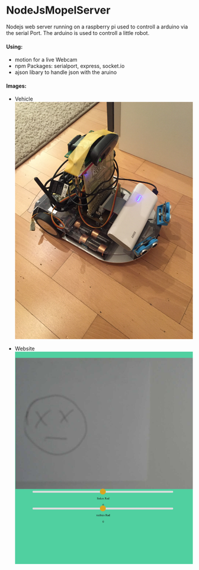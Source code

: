 # NodeJsMopelServer
Nodejs web server running on a raspberry pi used to controll a
arduino via the serial Port. The arduino is used to controll a little robot.

#### Using: ####
* motion for a live Webcam
* npm Packages: serialport, express, socket.io
* ajson libary to handle json with the aruino

#### Images: ####
* Vehicle
![Image](https://raw.githubusercontent.com/jufabeck2202/NodeJsMopelServer/master/vehicle.JPG)

* Website
![Image](https://raw.githubusercontent.com/jufabeck2202/NodeJsMopelServer/master/website.jpg)
